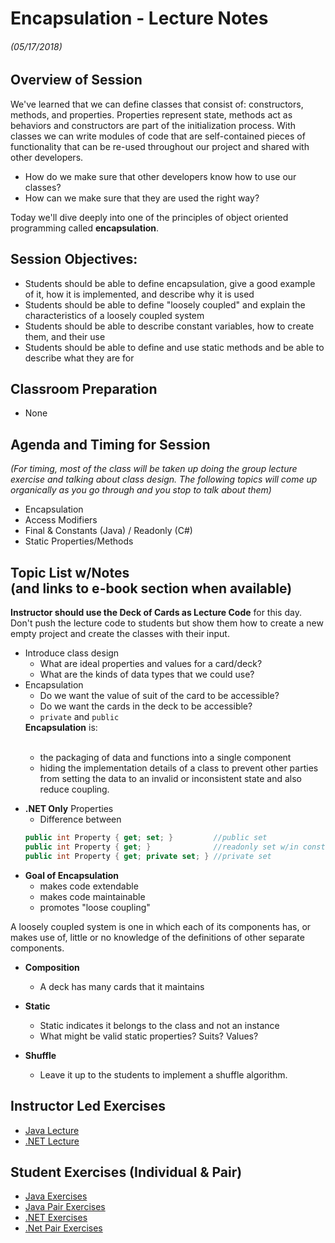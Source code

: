 <link rel="stylesheet" type="text/css" media="all" href="./styles/style.css" />

# Encapsulation - Lecture Notes
###### (05/17/2018)

## **Overview of Session** 

We've learned that we can define classes that consist of: constructors, methods, and properties. Properties represent state, methods act as behaviors
and constructors are part of the initialization process. With classes we can write modules of code that are self-contained pieces of 
functionality that can be re-used throughout our project and shared with other developers. 

* How do we make sure that other developers know how to use our classes? 
* How can we make sure that they are used the right way?

Today we'll dive deeply into one of the principles of object oriented programming called **encapsulation**.

## **Session Objectives:** 

* Students should be able to define encapsulation, give a good example of it, how it is implemented, and describe why it is used
* Students should be able to define "loosely coupled" and explain the characteristics of a loosely coupled system
* Students should be able to describe constant variables, how to create them, and their use
* Students should be able to define and use static methods and be able to describe what they are for

## Classroom Preparation
* None

## **Agenda and Timing for Session** 

*(For timing, most of the class will be taken up doing the group lecture exercise and talking about class design. The following topics will come up organically as you go through and you stop to talk about them)*

* Encapsulation
* Access Modifiers
* Final & Constants (Java) / Readonly (C#)
* Static Properties/Methods


## **Topic List w/Notes** <div class=topicNote>(and <span class='link'>links</span> to e-book section when available)</div>

<div class="note instructorDirective">

**Instructor should use the Deck of Cards as Lecture Code** for this day. Don't push the lecture code to students but show them how to create a new empty project and create the classes with their input.

</div>

- Introduce class design
    - What are ideal properties and values for a card/deck?
    - What are the kinds of data types that we could use?
- Encapsulation
    - Do we want the value of suit of the card to be accessible?
    - Do we want the cards in the deck to be accessible?
    - `private` and `public`            
    <div class="definition note">
    <strong>Encapsulation</strong> is: 
    <br/><br/>        
    <ul>
        <li>the packaging of data and functions into a single component</li>
        <li>hiding the implementation details of a class to prevent other parties from setting the data to an invalid or inconsistent state and also reduce coupling.</li>
    </ul>
</div>

* **.NET Only** Properties
    - Difference between 
    ```csharp
    public int Property { get; set; }         //public set
    public int Property { get; }              //readonly set w/in constructor
    public int Property { get; private set; } //private set
    ```
* **Goal of Encapsulation**
    - makes code extendable
    - makes code maintainable
    - promotes "loose coupling"
<div class="definition note">A <span>loosely coupled</span> system is one in which each of its components has, or makes use of, little or no knowledge of the definitions of other separate components. </div>

* **Composition**
    - A deck has many cards that it maintains

* **Static**
    - Static indicates it belongs to the class and not an instance
    - What might be valid static properties? Suits? Values?

* **Shuffle**
    - Leave it up to the students to implement a shuffle algorithm.

## Instructor Led Exercises

- [Java Lecture](https://bitbucket.org/te-curriculum/module-1-introduction-to-java/src/master/lecture/oop-with-encapsulation-lecture/)
- [.NET Lecture](https://bitbucket.org/te-curriculum/module-1-introduction-to-c/src/master/lecture/oop-with-encapsulation-lecture/)

## Student Exercises (Individual & Pair)

- [Java Exercises](https://bitbucket.org/te-curriculum/module-1-introduction-to-java/src/master/exercises/oop-with-encapsulation-exercises/)
- [Java Pair Exercises](https://bitbucket.org/te-curriculum/module-1-introduction-to-java/src/master/exercises/oop-with-encapsulation-exercises-pair/)
- [.NET Exercises](https://bitbucket.org/te-curriculum/module-1-introduction-to-c/src/master/exercises/oop-with-encapsulation-exercises/)
- [.Net Pair Exercises](https://bitbucket.org/te-curriculum/module-1-introduction-to-c/src/master/exercises/oop-with-encapsulation-exercises-pair/)

